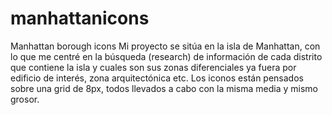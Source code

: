 # manhattanicons
Manhattan borough icons
Mi proyecto se sitúa en la isla de Manhattan, con lo que me centré en la búsqueda (research) de información de cada distrito que contiene la isla y cuales son sus zonas diferenciales ya fuera por edificio de interés, zona arquitectónica etc.
Los iconos están pensados sobre una grid de 8px, todos llevados a cabo con la misma media y mismo grosor.
